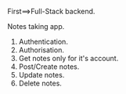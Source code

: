 First==>Full-Stack backend.

Notes taking app.

1. Authentication.
2. Authorisation.
3. Get notes only for it's account.
4. Post/Create notes.
5. Update notes.
6. Delete notes.


